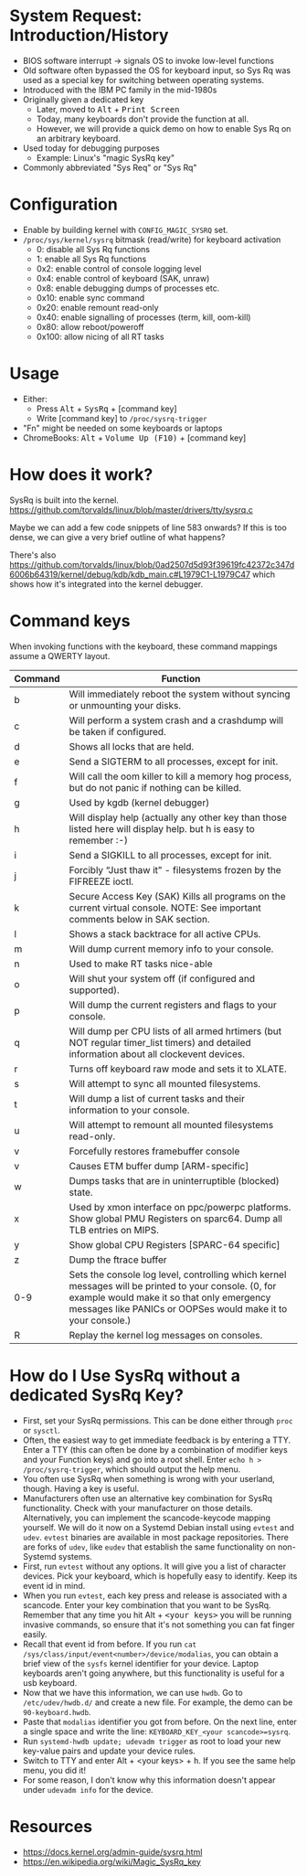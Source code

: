 # System Request: Introduction/History

- BIOS software interrupt → signals OS to invoke low-level functions
- Old software often bypassed the OS for keyboard input, so Sys Rq was used as a special key for switching between operating systems.
- Introduced with the IBM PC family in the mid-1980s
- Originally given a dedicated key
	- Later, moved to <kbd>Alt</kbd> + <kbd>Print Screen</kbd>
	- Today, many keyboards don't provide the function at all.
    - However, we will provide a quick demo on how to enable Sys Rq on an arbitrary keyboard.
- Used today for debugging purposes
	- Example: Linux's "magic SysRq key"
- Commonly abbreviated "Sys Req" or "Sys Rq"

# Configuration

- Enable by building kernel with `CONFIG_MAGIC_SYSRQ` set.
- `/proc/sys/kernel/sysrq` bitmask (read/write) for keyboard activation
	- 0: disable all Sys Rq functions
	- 1: enable all Sys Rq functions
	- 0x2: enable control of console logging level
	- 0x4: enable control of keyboard (SAK, unraw)
	- 0x8: enable debugging dumps of processes etc.
	- 0x10: enable sync command
	- 0x20: enable remount read-only
	- 0x40: enable signalling of processes (term, kill, oom-kill)
	- 0x80: allow reboot/poweroff
	- 0x100: allow nicing of all RT tasks

# Usage

- Either:
	- Press <kbd>Alt</kbd> + <kbd>SysRq</kbd> + [command key]
	- Write [command key] to `/proc/sysrq-trigger`
- "Fn" might be needed on some keyboards or laptops
- ChromeBooks: <kbd>Alt</kbd> + <kbd>Volume Up (F10)</kbd> + [command key]

# How does it work?

SysRq is built into the kernel.
<https://github.com/torvalds/linux/blob/master/drivers/tty/sysrq.c>

Maybe we can add a few code snippets of line 583 onwards? If this is too dense, we can give a very brief outline of what happens?

There's also <https://github.com/torvalds/linux/blob/0ad2507d5d93f39619fc42372c347d6006b64319/kernel/debug/kdb/kdb_main.c#L1979C1-L1979C47> which shows how it's integrated into the kernel debugger.

# Command keys

When invoking functions with the keyboard, these command mappings assume a QWERTY layout.

|Command|Function                                                                                                                                                                                                          |
|-------|------------------------------------------------------------------------------------------------------------------------------------------------------------------------------------------------------------------|
|b      |Will immediately reboot the system without syncing or unmounting your disks.                                                                                                                                      |
|c      |Will perform a system crash and a crashdump will be taken if configured.                                                                                                                                          |
|d      |Shows all locks that are held.                                                                                                                                                                                    |
|e      |Send a SIGTERM to all processes, except for init.                                                                                                                                                                 |
|f      |Will call the oom killer to kill a memory hog process, but do not panic if nothing can be killed.                                                                                                                 |
|g      |Used by kgdb (kernel debugger)                                                                                                                                                                                    |
|h      |Will display help (actually any other key than those listed here will display help. but h is easy to remember :-)                                                                                                 |
|i      |Send a SIGKILL to all processes, except for init.                                                                                                                                                                 |
|j      |Forcibly “Just thaw it” - filesystems frozen by the FIFREEZE ioctl.                                                                                                                                               |
|k      |Secure Access Key (SAK) Kills all programs on the current virtual console. NOTE: See important comments below in SAK section.                                                                                     |
|l      |Shows a stack backtrace for all active CPUs.                                                                                                                                                                      |
|m      |Will dump current memory info to your console.                                                                                                                                                                    |
|n      |Used to make RT tasks nice-able                                                                                                                                                                                   |
|o      |Will shut your system off (if configured and supported).                                                                                                                                                          |
|p      |Will dump the current registers and flags to your console.                                                                                                                                                        |
|q      |Will dump per CPU lists of all armed hrtimers (but NOT regular timer_list timers) and detailed information about all clockevent devices.                                                                          |
|r      |Turns off keyboard raw mode and sets it to XLATE.                                                                                                                                                                 |
|s      |Will attempt to sync all mounted filesystems.                                                                                                                                                                     |
|t      |Will dump a list of current tasks and their information to your console.                                                                                                                                          |
|u      |Will attempt to remount all mounted filesystems read-only.                                                                                                                                                        |
|v      |Forcefully restores framebuffer console                                                                                                                                                                           |
|v      |Causes ETM buffer dump [ARM-specific]                                                                                                                                                                             |
|w      |Dumps tasks that are in uninterruptible (blocked) state.                                                                                                                                                          |
|x      |Used by xmon interface on ppc/powerpc platforms. Show global PMU Registers on sparc64. Dump all TLB entries on MIPS.                                                                                              |
|y      |Show global CPU Registers [SPARC-64 specific]                                                                                                                                                                     |
|z      |Dump the ftrace buffer                                                                                                                                                                                            |
|0-9    |Sets the console log level, controlling which kernel messages will be printed to your console. (0, for example would make it so that only emergency messages like PANICs or OOPSes would make it to your console.)|
|R      |Replay the kernel log messages on consoles.                                                                                                                                                                       |
# How do I Use SysRq without a dedicated SysRq Key?

- First, set your SysRq permissions. This can be done either through `proc` or `sysctl`.
- Often, the easiest way to get immediate feedback is by entering a TTY. Enter a TTY (this can often be done by a combination of modifier keys and your Function keys) and go into a root shell. Enter `echo h > /proc/sysrq-trigger`, which should output the help menu.
- You often use SysRq when something is wrong with your userland, though. Having a key is useful.
- Manufacturers often use an alternative key combination for SysRq functionality. Check with your manufacturer on those details. Alternatively, you can implement the scancode-keycode mapping yourself. We will do it now on a Systemd Debian install using `evtest` and `udev`. `evtest` binaries are available in most package repositories. There are forks of `udev`, like `eudev` that establish the same functionality on non-Systemd systems.
- First, run `evtest` without any options. It will give you a list of character devices. Pick your keyboard, which is hopefully easy to identify. Keep its event id in mind.
- When you run `evtest`, each key press and release is associated with a scancode. Enter your key combination that you want to be SysRq. Remember that any time you hit <kdb>Alt</kdb> + <kbd>\<your keys\></kbd> you will be running invasive commands, so ensure that it's not something you can fat finger easily.
- Recall that event id from before. If you run `cat /sys/class/input/event<number>/device/modalias`, you can obtain a brief view of the `sysfs` kernel identifier for your device. Laptop keyboards aren't going anywhere, but this functionality is useful for a usb keyboard.
- Now that we have this information, we can use `hwdb`. Go to `/etc/udev/hwdb.d/` and create a new file. For example, the demo can be `90-keyboard.hwdb`.
- Paste that `modalias` identifier you got from before. On the next line, enter a single space and write the line: `KEYBOARD_KEY_<your scancode>=sysrq`.
- Run `systemd-hwdb update; udevadm trigger` as root to load your new key-value pairs and update your device rules.
- Switch to TTY and enter <kdb>Alt</kdb> + <kdb>\<your keys\></kdb> + <kbd>h</kbd>. If you see the same help menu, you did it!
- For some reason, I don't know why this information doesn't appear under `udevadm info` for the device.

# Resources

- <https://docs.kernel.org/admin-guide/sysrq.html>
- <https://en.wikipedia.org/wiki/Magic_SysRq_key>
